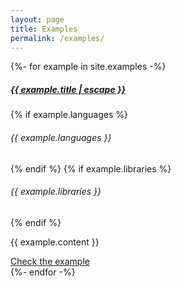 ```yaml
---
layout: page
title: Examples
permalink: /examples/
---
```


<div class="card-deck">
   {%- for example in site.examples -%}
   <div class="card">
     <div class="card-body">
       <h5 class="card-title"><a href="{{ example.link }}">{{ example.title | escape }}</a></h5>
       {% if example.languages %}
       <h6 class="card-subtitle mb-2 text-muted">{{ example.languages }}</h6>
       {% endif %}
       {% if example.libraries %}
       <h6 class="card-subtitle mb-2 text-muted">{{ example.libraries }}</h6>
       {% endif %}
       <p class="card-text">{{ example.content }}</p>
       <a href="{{ example.link }}" class="btn btn-primary">Check the example</a>
     </div>
   </div>
   {%- endfor -%}
</div>